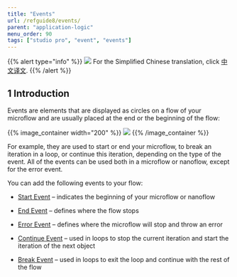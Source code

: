 ```yaml
---
title: "Events"
url: /refguide8/events/
parent: "application-logic"
menu_order: 90
tags: ["studio pro", "event", "events"]
---
```


{{% alert type="info" %}}
<img src="attachments/chinese-translation/china.png" style="display: inline-block; margin: 0" /> For the Simplified Chinese translation, click [中文译文](https://cdn.mendix.tencent-cloud.com/documentation/refguide8/events.pdf).
{{% /alert %}}

## 1 Introduction

Events are elements that are displayed as circles on a flow of your microflow and are usually placed at the end or the beginning of the flow:

{{% image_container width="200" %}}
![](attachments/events/events.png)
{{% /image_container %}}

For example, they are used to start or end your microflow, to break an iteration in a loop, or continue this iteration, depending on the type of the event. All of the events can be used both in a microflow or nanoflow, except for the error event. 

You can add the following events to your flow:

* [Start Event](start-event) – indicates the beginning of your microflow or nanoflow 

* [End Event](end-event) – defines where the flow stops

* [Error Event](error-event) – defines where the microflow will stop and throw an error

* [Continue Event](continue-event) – used in loops to stop the current iteration and start the iteration of the next object

* [Break Event](break-event) – used in loops to exit the loop and continue with the rest of the flow